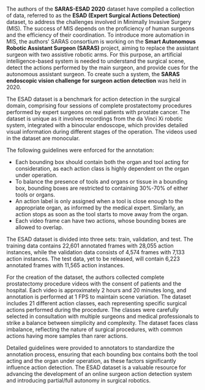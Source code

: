 The authors of the **SARAS-ESAD 2020** dataset have compiled a collection of data, referred to as the **ESAD (Expert Surgical Actions Detection)** dataset, to address the challenges involved in Minimally Invasive Surgery (MIS). The success of MIS depends on the proficiency of human surgeons and the efficiency of their coordination. To introduce more automation in MIS, the authors' SARAS consortium is working on the **Smart Autonomous Robotic Assistant Surgeon (SARAS)** project, aiming to replace the assistant surgeon with two assistive robotic arms. For this purpose, an artificial intelligence-based system is needed to understand the surgical scene, detect the actions performed by the main surgeon, and provide cues for the autonomous assistant surgeon. To create such a system, the **SARAS endoscopic vision challenge for surgeon action detection** was held in 2020.

The ESAD dataset is a benchmark for action detection in the surgical domain, comprising four sessions of complete prostatectomy procedures performed by expert surgeons on real patients with prostate cancer. The dataset is unique as it involves recordings from the da Vinci Xi robotic system, integrated with a binocular endoscope, which provides detailed visual information during different stages of the operation. The videos used in the dataset are monocular.

The following guidelines were enforced for the annotation:

* Each bounding box should contain both the organ and tool acting for consideration, as each action class is highly dependent on the organ under operation.
* To balance the presence of tools and organs or tissue in a bounding box, bounding boxes are restricted to containing 30%-70% of either tools or organs.
* An action label is only assigned when a tool is close enough to the appropriate organ, as informed by the medical expert. Similarly, an action stops as soon as the tool starts to move away from the organ.
* Each video frame can have two actions, whose bounding boxes are allowed to overlap.

The ESAD dataset is divided into three sets: train, validation, and test. The training data contains 22,601 annotated frames with 28,055 action instances, while the validation data consists of 4,574 frames with 7,133 action instances. The test data, yet to be released, will contain 6,223 annotated frames with 11,565 action instances.

For the creation of the dataset, the authors collected complete prostatectomy procedure videos with the consent of patients and the hospital. Each video is approximately 2 hours and 20 minutes long, and annotation is performed at 1 FPS to maintain scene variation. The dataset includes 21 different action classes, each representing specific surgical actions performed during the procedure. The classes were carefully selected in consultation with multiple surgeons and medical professionals to strike a balance between simplicity and complexity. The dataset faces class imbalance, reflecting the nature of surgical procedures, with common actions having more samples than rarer actions.

Detailed guidelines were provided to annotators to standardize the annotation process, ensuring that each bounding box contains both the tool acting and the organ under operation, as these factors significantly influence action detection. The ESAD dataset is a valuable resource for advancing the development of an online surgeon action detection system and introducing partial/full autonomy in surgical robotics.
